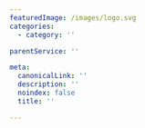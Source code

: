 ```yaml
---
featuredImage: /images/logo.svg
categories:
  - category: ''

parentService: ''

meta:
  canonicalLink: ''
  description: ''
  noindex: false
  title: ''

---
```


<!-- Use this to force Gatsby to correctly determine optional images/file schema -->

